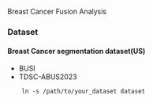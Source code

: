 Breast Cancer Fusion Analysis

### Dataset
#### Breast Cancer segmentation dataset(US)
- BUSI
- TDSC-ABUS2023

```
    ln -s /path/to/your_dataset dataset
```

